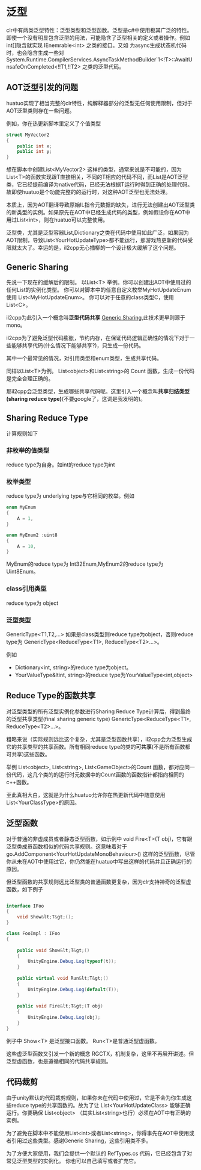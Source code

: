 # 泛型

clr中有两类泛型特性：泛型类型和泛型函数。泛型是c#中使用极其广泛的特性。即使一个没有明显包含泛型的用法，可能隐含了泛型相关的定义或者操作。例如 int[]隐含就实现 IEnemrable&lt;int&gt; 之类的接口。又如 为async生成状态机代码时，也会隐含生成一些对System.Runtime.CompilerServices.AsyncTaskMethodBuilder`1&lt;!T&gt;::AwaitUnsafeOnCompleted&lt;!!T1,!!T2&gt; 之类的泛型代码。

## AOT泛型引发的问题

huatuo实现了相当完整的clr特性，纯解释器部分的泛型无任何使用限制，但对于AOT泛型类则存在一些问题。

例如，你在热更新脚本里定义了个值类型

```c#
struct MyVector2
{
    public int x;
    public int y;
}
```

想在脚本中创建List&lt;MyVector2&gt; 这样的类型，通常来说是不可能的，因为List&lt;T&gt;的函数实现跟T直接相关，不同的T相应的代码不同，而List是AOT泛型类，它已经提前编译为native代码，已经无法根据T运行时得到正确的处理代码。故即使huatuo是个功能完整的的运行时，对这种AOT泛型也无法处理。

本质上，因为AOT翻译导致原始IL指令元数据的缺失，进行无法创建出AOT泛型类的新类型的实例。如果原先在AOT中已经生成代码的类型，例如假设你在AOT中用过List&lt;int&gt;，则在huatuo可以完整使用。

泛型类，尤其是泛型容器List,Dictionary之类在代码中使用如此广泛，如果因为AOT限制，导致List&lt;YourHotUpdateType&gt;都不能运行，那游戏热更新的代码受限就太大了。幸运的是，il2cpp无心插柳的一个设计极大缓解了这个问题。

## Generic Sharing

先说一下现在的缓解后的限制。 以List&lt;T&gt; 举例。你可以创建出AOT中使用过的任何List的实例化类型。 你可以对脚本中的任意自定义枚举MyHotUpdateEnum使用 List&lt;MyHotUpdateEnum&gt;。 你可以对于任意的class类型C，使用List&lt;C&gt;。

il2cpp为此引入一个概念叫**泛型代码共享** [Generic Sharing](https://blog.unity.com/technology/il2cpp-internals-generic-sharing-implementation),此技术更早则源于mono。

il2cpp为了避免泛型代码膨胀，节约内存，在保证代码逻辑正确性的情况下对于一些能够共享代码(什么情况下能够共享?)，只生成一份代码。

其中一个最常见的情况，对引用类型和enum类型，生成共享代码。

同样以List&lt;T&gt;为例。 List&lt;object&gt;和List&lt;string&gt;的 Count 函数，生成一份代码是完全合理正确的。

那il2cpp会泛型类型，生成哪些共享代码呢。这里引入一个概念叫**共享归结类型(sharing reduce type)**(不要google了，这词是我发明的)。

## Sharing Reduce Type

计算规则如下

### 非枚举的值类型

reduce type为自身。如int的reduce type为int

### 枚举类型

reduce type为 underlying type与它相同的枚举。例如

```c#
enum MyEnum 
{
    A = 1,
}

enum MyEnum2 :uint8
{
    A = 10,
}
```

MyEnum的reduce type为 Int32Enum,MyEnum2的reduce type为 Uint8Enum。

### class引用类型

reduce type为 object

### 泛型类型

GenericType&lt;T1,T2,...&gt; 如果是class类型则reduce type为object，否则reduce type为 GenericType&lt;ReduceType&lt;T1&gt;, ReduceType&lt;T2&gt;...&gt;。

例如

- Dictionary&lt;int, string&gt;的reduce type为object。
- YourValueType&ltint, string&gt;的reduce type为YourValueType&lt;int,object&gt;

## Reduce Type的函数共享

对泛型类型的所有泛型实例化参数进行Sharing Reduce Type计算后，得到最终的泛型共享类型(final sharing generic type) GenericType&lt;ReduceType&lt;T1&gt;, ReduceType&lt;T2&gt;...&gt;。

粗略来说（实际规则远比这个复杂，尤其是泛型函数共享），il2cpp会为泛型生成它的共享类型的共享函数。所有相同reduce type的类的**可共享**(不是所有函数都可共享)这些函数。

举例 List&lt;object&gt;, List&lt;string&gt;, List&lt;GameObject&gt;的Count 函数，都对应同一份代码，这几个类的的运行时元数据中的Count函数的函数指针都指向相同的c++函数。

至此真相大白，这就是为什么huatuo允许你在热更新代码中随意使用List&lt;YourClassType&gt;的原因。

## 泛型函数

对于普通的非虚成员或者静态泛型函数，如示例中 void Fire&lt;T&gt;(T obj)，它有跟泛型类成员函数相似的代码共享规则。这意味着对于 go.AddComponent&lt;YourHotUpdateMonoBehaviour&gt;() 这样的泛型函数，尽管你从未在AOT中使用过它，你仍然能在huatuo中写出这样的代码并且正确运行的原因。

但泛型函数的共享规则远比泛型类的普通函数更复杂，因为clr支持神奇的泛型虚函数，如下例子

```c#

interface IFoo
{
    void Show&lt;T&gt;();
}

class FooImpl : IFoo
{
    
    public void Show&lt;T&gt;()
    {
        UnityEngine.Debug.Log(typeof(t));
    }
    
    public virtual void Run&lt;T&gt;()
    {
        UnityEngine.Debug.Log(default(T));
    }
    
    public void Fire&lt;T&gt;(T obj)
    {
        UnityEngine.Debug.Log(obj);
    }
}

```

例子中 Show&lt;T&gt; 是泛型接口函数。 Run&lt;T&gt;是普通泛型虚函数。

这些虚泛型函数又引发一个新的概念 RGCTX，机制复杂，这里不再展开讲述。但泛型虚函数，也是遵循相同的代码共享规则。

## 代码裁剪

由于unity默认的代码裁剪规则，如果你未在代码中使用过，它是不会为你生成这些reduce type的共享函数的。故为了让 List&lt;YourHotUpdateClass&gt; 能够正确运行。你要确保 List&lt;object&gt; （其实List&lt;string&gt;也行）必须在AOT中有正确的实例。

为了避免在脚本中不能使用List&lt;int&gt;或者List&lt;string&gt;，你得事先在AOT中使用或者引用过这些类型。感谢Generic Sharing，这些引用类不多。

为了方便大家使用，我们会提供一个默认的 RefTypes.cs 代码，它已经包含了对常见泛型类型的实例化。 你也可以自己填写或者扩充它。

